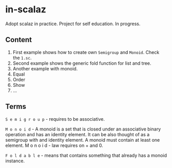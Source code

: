 # in-scalaz
Adopt scalaz in practice. Project for self education. In progress.


## Content
1. First example shows how to create own `Semigroup` and `Monoid`. 
Check the `1.sc`. 
2. Second example shows the generic fold function for list and tree.
3. Another example with monoid. 
4. Equal
5. Order
6. Show
7. ...




## Terms
`S e m i g r o u p` - requires to be associative.

`M o n o i d` - A monoid is a set that is closed under an associative binary 
operation and has an identity element. It can be also thought of as a 
semigroup with and identity element. A monoid must contain at least one 
element. M o n o i d - law requires on + and 0.

`F o l d a b l e` - means that contains something that already has a 
monoid instance.

